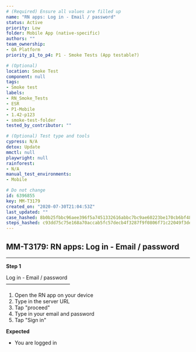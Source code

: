 ```yaml
---
# (Required) Ensure all values are filled up
name: "RN apps: Log in - Email / password"
status: Active
priority: Low
folder: Mobile App (native-specific)
authors: ""
team_ownership: 
- QA Platform
priority_p1_to_p4: P1 - Smoke Tests (App testable?)

# (Optional)
location: Smoke Test
component: null
tags: 
- Smoke test
labels: 
- RN_Smoke_Tests
- ESR
- P1-Mobile
- 1.42-p123
- smoke-test-folder
tested_by_contributor: ""

# (Optional) Test type and tools
cypress: N/A
detox: Update
mmctl: null
playwright: null
rainforest: 
- N/A
manual_test_environments: 
- Mobile

# Do not change
id: 6396855
key: MM-T3179
created_on: "2020-07-30T21:04:53Z"
last_updated: ""
case_hashed: 8b0b25fbbc96aee396f5a7451332616abbc7bc9ae60223be170cb6bf4823a634172c04b60da358a7c520c46df2578196
steps_hashed: c93dd75c75e168a70accab5fc57decb4f3287f9f0806f71c22049f3de7eca2bc573011cceab135b5bc7264d916f1cc8f
---
```


<!-- (Auto-generated) Based on frontmatter's "key" and "name" -->

## MM-T3179: RN apps: Log in - Email / password

---

**Step 1**

Log in - Email / password\
–––––––––––––––––––––––––

1. Open the RN app on your device
2. Type in the server URL
3. Tap "proceed"
4. Type in your email and password
5. Tap "Sign in"

**Expected**

- You are logged in
